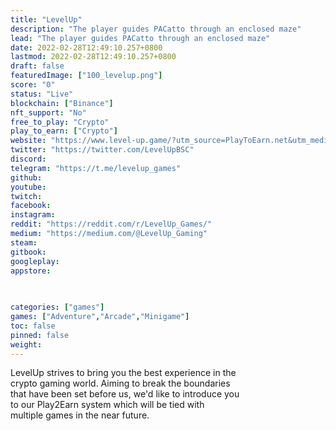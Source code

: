 ```yaml
---
title: "LevelUp"
description: "The player guides PACatto through an enclosed maze"
lead: "The player guides PACatto through an enclosed maze"
date: 2022-02-28T12:49:10.257+0800
lastmod: 2022-02-28T12:49:10.257+0800
draft: false
featuredImage: ["100_levelup.png"]
score: "0"
status: "Live"
blockchain: ["Binance"]
nft_support: "No"
free_to_play: "Crypto"
play_to_earn: ["Crypto"]
website: "https://www.level-up.game/?utm_source=PlayToEarn.net&utm_medium=organic&utm_campaign=gamepage"
twitter: "https://twitter.com/LevelUpBSC"
discord: 
telegram: "https://t.me/levelup_games"
github: 
youtube: 
twitch: 
facebook: 
instagram: 
reddit: "https://reddit.com/r/LevelUp_Games/"
medium: "https://medium.com/@LevelUp_Gaming"
steam: 
gitbook: 
googleplay: 
appstore: 

  
    
categories: ["games"]
games: ["Adventure","Arcade","Minigame"]
toc: false
pinned: false
weight: 
---
```

LevelUp strives to bring you the best experience in the<br> crypto gaming world. Aiming to break the boundaries<br> that have been set before us, we'd like to introduce you<br> to our Play2Earn system which will be tied with<br> multiple games in the near future.